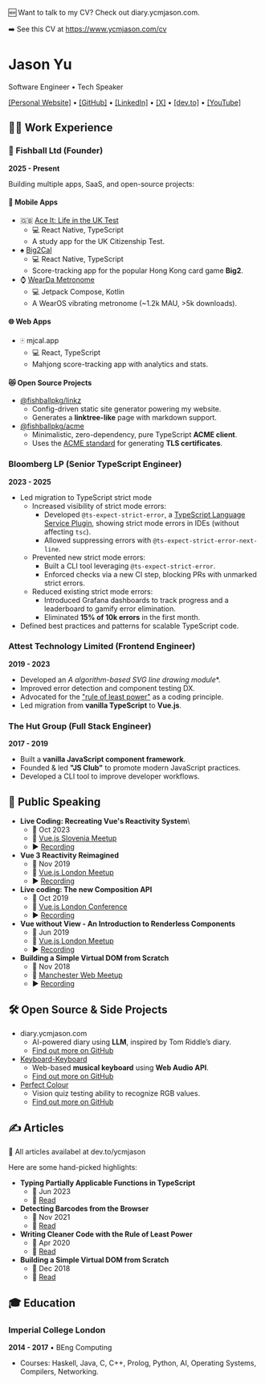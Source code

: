 🆕 Want to talk to my CV? Check out diary.ycmjason.com.

<p class="print-only">
➡️ See this CV at <a href="https://www.ycmjason.com/cv">https://www.ycmjason.com/cv</a>
</p>

# Jason Yu

Software Engineer • Tech Speaker

[[Personal Website]](https://www.ycmjason.com) •
[[GitHub]](https://github.com/ycmjason) •
[[LinkedIn]](https://www.linkedin.com/in/ycmjason/) •
[[X]](https://x.com/ycmjason) • [[dev.to]](https://dev.to/ycmjason) •
[[YouTube]](https://www.youtube.com/@YCMJasonCodes)

## 🧑‍💻 Work Experience

### 🍡 Fishball Ltd (Founder)

**2025 - Present**

Building multiple apps, SaaS, and open-source projects:

#### 📱 Mobile Apps

- 🇬🇧
  [Ace It: Life in the UK Test](https://play.google.com/store/apps/details?id=app.fishball.ace_it.liuk)
  - 💻 React Native, TypeScript
  - A study app for the UK Citizenship Test.
- ♠️
  [Big2Cal](https://play.google.com/store/apps/details?id=app.fishball.big2cal)
  - 💻 React Native, TypeScript
  - Score-tracking app for the popular Hong Kong card game **Big2**.
- ⌚️
  [WearDa Metronome](https://play.google.com/store/apps/details?id=com.wearda.metronome)
  - 💻 Jetpack Compose, Kotlin
  - A WearOS vibrating metronome (~1.2k MAU, >5k downloads).

#### 🌐 Web Apps

- 🀄️ mjcal.app
  - 💻 React, TypeScript
  - Mahjong score-tracking app with analytics and stats.

#### 😻 Open Source Projects

- [@fishballpkg/linkz](https://github.com/fishballapp/linkz)
  - Config-driven static site generator powering my website.
  - Generates a **linktree-like** page with markdown support.
- [@fishballpkg/acme](https://github.com/fishballapp/acme)
  - Minimalistic, zero-dependency, pure TypeScript **ACME client**.
  - Uses the [ACME standard](https://datatracker.ietf.org/doc/html/rfc8555) for
    generating **TLS certificates**.

### Bloomberg LP (Senior TypeScript Engineer)

**2023 - 2025**

- Led migration to TypeScript strict mode
  - Increased visibility of strict mode errors:
    - Developed `@ts-expect-strict-error`, a
      [TypeScript Language Service Plugin](https://github.com/microsoft/typescript/wiki/using-the-language-service-api),
      showing strict mode errors in IDEs (without affecting `tsc`).
    - Allowed suppressing errors with `@ts-expect-strict-error-next-line`.
  - Prevented new strict mode errors:
    - Built a CLI tool leveraging `@ts-expect-strict-error`.
    - Enforced checks via a new CI step, blocking PRs with unmarked strict
      errors.
  - Reduced existing strict mode errors:
    - Introduced Grafana dashboards to track progress and a leaderboard to
      gamify error elimination.
    - Eliminated **15% of 10k errors** in the first month.
- Defined best practices and patterns for scalable TypeScript code.

### Attest Technology Limited (Frontend Engineer)

**2019 - 2023**

- Developed an __A_ algorithm-based SVG line drawing module_*.
- Improved error detection and component testing DX.
- Advocated for the
  ["rule of least power"](https://dev.to/ycmjason/writing-cleaner-code-with-the-rule-of-least-power-rolp-4kkk)
  as a coding principle.
- Led migration from **vanilla TypeScript** to **Vue.js**.

### The Hut Group (Full Stack Engineer)

**2017 - 2019**

- Built a **vanilla JavaScript component framework**.
- Founded & led **"JS Club"** to promote modern JavaScript practices.
- Developed a CLI tool to improve developer workflows.

## 🎤 Public Speaking

- **Live Coding: Recreating Vue's Reactivity System**\
  - 📆 Oct 2023
  - 📍 [Vue.js Slovenia Meetup](https://www.meetup.com/vue-slovenia/)
  - ▶️ [Recording](https://www.youtube.com/watch?v=ukqWIooTt_c)
- **Vue 3 Reactivity Reimagined**
  - 📆 Nov 2019
  - 📍 [Vue.js London Meetup](https://www.meetup.com/vue-slovenia/)
  - ▶️ [Recording](https://www.youtube.com/watch?v=O0b6A6Wi87Q)
- **Live coding: The new Composition API**
  - 📆 Oct 2019
  - 📍 [Vue.js London Conference](https://www.meetup.com/vuejs-london/)
  - ▶️ [Recording](https://www.youtube.com/watch?v=JON6X6Wmteo)
- **Vue without View - An Introduction to Renderless Components**
  - 📆 Jun 2019
  - 📍 [Vue.js London Meetup](https://www.meetup.com/vuejs-london/)
  - ▶️ [Recording](https://www.youtube.com/watch?v=j_WU0xx_O58)
- **Building a Simple Virtual DOM from Scratch**
  - 📆 Nov 2018
  - 📍 [Manchester Web Meetup](https://www.meetup.com/Manchester-Web-Meetup/)
  - ▶️ [Recording](https://www.youtube.com/watch?v=85gJMUEcnkc)

## 🛠️ Open Source & Side Projects

- diary.ycmjason.com
  - AI-powered diary using **LLM**, inspired by Tom Riddle’s diary.
  - [Find out more on GitHub](https://github.com/ycmjason/diary.ycmjason.com)
- [Keyboard-Keyboard](https://keyboard-keyboard.ycmjason.com)
  - Web-based **musical keyboard** using **Web Audio API**.
  - [Find out more on GitHub](https://github.com/ycmjason/keyboard-keyboard)
- [Perfect Colour](https://perfect-colour.ycmjason.com)
  - Vision quiz testing ability to recognize RGB values.
  - [Find out more on GitHub](https://github.com/ycmjason/perfect-colour)

## ✍️ Articles

📖 All articles availabel at dev.to/ycmjason

Here are some hand-picked highlights:

- **Typing Partially Applicable Functions in TypeScript**
  - 📆 Jun 2023
  - 🔗
    [Read](https://dev.to/ycmjason/typing-partially-applicable-functions-1oa4)
- **Detecting Barcodes from the Browser**
  - 📆 Nov 2021
  - 🔗 [Read](https://dev.to/ycmjason/detecting-barcode-from-the-browser-d7n)
- **Writing Cleaner Code with the Rule of Least Power**
  - 📆 Apr 2020
  - 🔗
    [Read](https://dev.to/ycmjason/writing-cleaner-code-with-the-rule-of-least-power-rolp-4kkk)
- **Building a Simple Virtual DOM from Scratch**
  - 📆 Dec 2018
  - 🔗
    [Read](https://dev.to/ycmjason/building-a-simple-virtual-dom-from-scratch-3d05)

## 🎓 Education

### **Imperial College London**

**2014 - 2017** • BEng Computing

- Courses: Haskell, Java, C, C++, Prolog, Python, AI, Operating Systems,
  Compilers, Networking.
